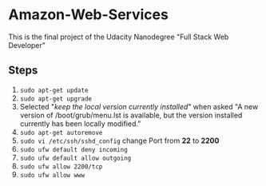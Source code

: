 # Amazon-Web-Services
This is the final project of the Udacity Nanodegree "Full Stack Web Developer"

## Steps
1. `sudo apt-get update`
2. `sudo apt-get upgrade`
3. Selected "*keep the local version currently installed*" when asked "A new version of /boot/grub/menu.lst is available, but the version installed currently has been locally modified."
4. `sudo apt-get autoremove`
5. `sudo vi /etc/ssh/sshd_config` change Port from **22** to **2200**
6. `sudo ufw default deny incoming`
7. `sudo ufw default allow outgoing`
8. `sudo ufw allow 2200/tcp`
9. `sudo ufw allow www`
